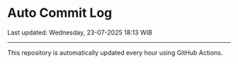 # Auto Commit Log

Last updated: Wednesday, 23-07-2025 18:13 WIB

---

This repository is automatically updated every hour using GitHub Actions.
